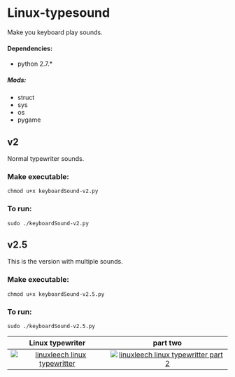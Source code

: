 # Linux-typesound
Make you keyboard play sounds.

#### Dependencies:
- python 2.7.*
##### Mods:
- struct
- sys
- os
- pygame

## v2
Normal typewriter sounds.  
### Make executable:  
    chmod u+x keyboardSound-v2.py  
### To run:  
    sudo ./keyboardSound-v2.py  

## v2.5
This is the version with multiple sounds. 
### Make executable: 
    chmod u+x keyboardSound-v2.5.py 
### To run: 
    sudo ./keyboardSound-v2.5.py 
Linux typewriter                  |  part two 
:--------------------------------:|:----------------------------:
[![linuxleech linux typewritter](http://img.youtube.com/vi/0Bk6ihHlpB0/0.jpg)](http://www.youtube.com/watch?v=0Bk6ihHlpB0 "Linux typewriter") | [![linuxleech linux typewritter part 2](http://img.youtube.com/vi/AgASehFGsbY/0.jpg)](http://www.youtube.com/watch?v=AgASehFGsbY "Linux typewriter part 2")  

